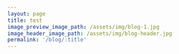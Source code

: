 ```yaml
---
layout: page
title: test
image_preview_image_path: /assets/img/blog-1.jpg
image_header_image_path: /assets/img/blog-header.jpg
permalink: '/blog/:title'
---
```



